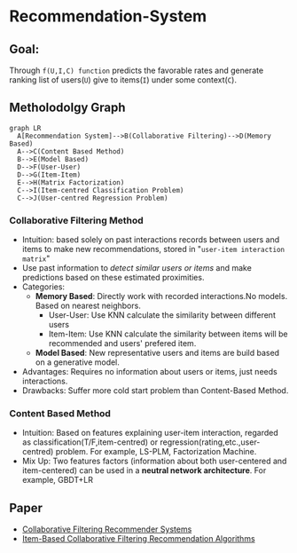 # Recommendation-System
## Goal: 
Through `f(U,I,C) function` predicts the favorable rates and generate ranking list of users(`U`) give to items(`I`) under some context(`C`).

## Metholodolgy Graph
```mermaid
graph LR
  A[Recommendation System]-->B(Collaborative Filtering)-->D(Memory Based)
  A-->C(Content Based Method)
  B-->E(Model Based)
  D-->F(User-User)
  D-->G(Item-Item)
  E-->H(Matrix Factorization)
  C-->I(Item-centred Classification Problem)
  C-->J(User-centred Regression Problem)
```

### Collaborative Filtering Method
   - Intuition: based solely on past interactions records between users and items to make new recommendations, stored in "`user-item interaction matrix`"
   -  Use past information to *detect similar users or items* and make predictions based on these estimated proximities.
   - Categories:
     - **Memory Based**: Directly work with recorded interactions.No models. Based on nearest neighbors.
       - User-User: Use KNN calculate the similarity between different users
       - Item-Item: Use KNN calculate the similarity between items will be recommended and users' prefered item.
     - **Model Based**: New representative users and items are build based on a generative model.
   - Advantages: Requires no information about users or items, just needs interactions.
   - Drawbacks: Suffer more cold start problem than Content-Based Method.
   
### Content Based Method
  - Intuition: Based on features explaining user-item interaction, regarded as classification(T/F,item-centred) or regression(rating,etc.,user-centred) problem. For example, LS-PLM, Factorization Machine.
  - Mix Up: Two features factors (information about both user-centered and item-centered) can be used in a **neutral network architecture**. For example, GBDT+LR
    
## Paper
- [Collaborative Filtering Recommender Systems](https://files.grouplens.org/papers/FnT%20CF%20Recsys%20Survey.pdf)
- [Item-Based Collaborative Filtering Recommendation Algorithms](https://www.ra.ethz.ch/cdstore/www10/papers/pdf/p519.pdf)

